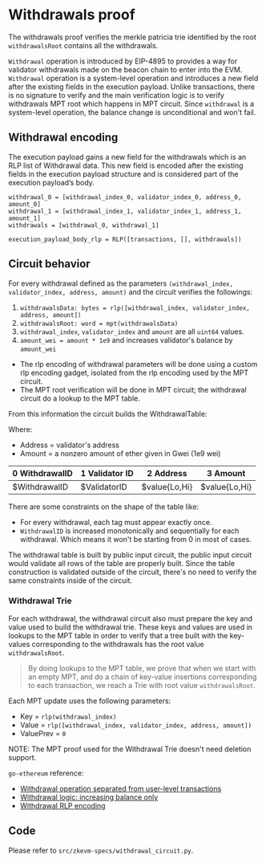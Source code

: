 # Withdrawals proof

The withdrawals proof verifies the merkle patricia trie identified by the root `withdrawalsRoot` contains all the withdrawals.

`Withdrawal` operation is introduced by EIP-4895 to provides a way for validator withdrawals made on the beacon chain to enter into the EVM. `Withdrawal` operation is a system-level operation and introduces a new field after the existing fields in the execution payload. Unlike transactions, there is no signature to verify and the main verification logic is to verify withdrawals MPT root which happens in MPT circuit. Since `withdrawal` is a system-level operation, the balance change is unconditional and won't fail.

## Withdrawal encoding

The execution payload gains a new field for the withdrawals which is an RLP list of Withdrawal data. This new field is encoded after the existing fields in the execution payload structure and is considered part of the execution payload’s body.

```
withdrawal_0 = [withdrawal_index_0, validator_index_0, address_0, amount_0]
withdrawal_1 = [withdrawal_index_1, validator_index_1, address_1, amount_1]
withdrawals = [withdrawal_0, withdrawal_1]

execution_payload_body_rlp = RLP([transactions, [], withdrawals])
```


## Circuit behavior

For every withdrawal defined as the parameters `(withdrawal_index, validator_index, address, amount)` and the circuit verifies the followings:

1. `withdrawalsData: bytes = rlp([withdrawal_index, validator_index, address, amount])`
2. `withdrawalsRoot: word = mpt(withdrawalsData)`
3. `withdrawal_index`, `validator_index` and `amount` are all `uint64` values.
4. `amount_wei = amount * 1e9` and increases validator's balance by `amount_wei`

- The rlp encoding of withdrawal parameters will be done using a custom rlp encoding gadget,  isolated from the rlp encoding used by the MPT circuit.
- The MPT root verification will be done in MPT circuit; the withdrawal circuit do a lookup to the MPT table.

From this information the circuit builds the WithdrawalTable:

Where:

- Address = validator's address
- Amount = a nonzero amount of ether given in Gwei (1e9 wei)

| 0 WithdrawalID | 1 Validator ID | 2 Address      | 3 Amount      |
| -----------    | -------------  | -------------- | ------------- |             
| $WithdrawalID  | $ValidatorID   | $value{Lo,Hi}  | $value{Lo,Hi} |

There are some constraints on the shape of the table like:

- For every withdrawal, each tag must appear exactly once.
- `WithdrawalID` is increased monotonically and sequentially for each withdrawal. Which means it won't be starting from 0 in most of cases.

The withdrawal table is built by public input circuit, the public input circuit would validate all rows of the table are properly built. Since the table construction is validated outside of the circuit, there's no need to verify the same constraints inside of the circuit.

### Withdrawal Trie

For each withdrawal, the withdrawal circuit also must prepare the key and value used to build the withdrawal trie.  These keys and values are used in lookups to the MPT table in order to verify that a tree built with the key-values corresponding to the withdrawals has the root value `withdrawalsRoot`.

> By doing lookups to the MPT table, we prove that when we start with an empty MPT, and do a chain of key-value insertions corresponding to each transaction, we reach a Trie with root value `withdrawalsRoot`.

Each MPT update uses the following parameters:

- Key = `rlp(withdrawal_index)`
- Value = `rlp([withdrawal_index, validator_index, address, amount])`
- ValuePrev = `0`

NOTE: The MPT proof used for the Withdrawal Trie doesn't need deletion support.

`go-ethereum` reference:

- [Withdrawal operation separated from user-level transactions ](https://github.com/ethereum/go-ethereum/blob/b8adb4cb0c4989d138506531ef1966793b658c54/core/state_processor.go#L97-L102)
- [Withdrawal logic: increasing balance only](https://github.com/ethereum/go-ethereum/blob/b8adb4cb0c4989d138506531ef1966793b658c54/consensus/beacon/consensus.go#L356-L357)
- [Withdrawal RLP encoding](https://github.com/ethereum/go-ethereum/blob/b8adb4cb0c4989d138506531ef1966793b658c54/core/types/withdrawal.go#L54-L57)

## Code

Please refer to `src/zkevm-specs/withdrawal_circuit.py`.
